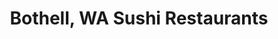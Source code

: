 ---
layout: city
title: Bothell, WA Sushi Restaurants
permalink: /washington/bothell/
stateAbbr: WA
stateName: Washington
cityName: Bothell
---